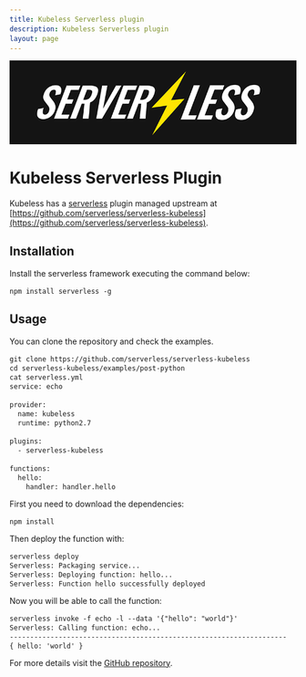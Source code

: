 ```yaml
---
title: Kubeless Serverless plugin
description: Kubeless Serverless plugin
layout: page
---
```


<img src="assets/images/serverless-logo.png">

# Kubeless Serverless Plugin

Kubeless has a [serverless](https://serverless.com/) plugin managed upstream at [https://github.com/serverless/serverless-kubeless](https://github.com/serverless/serverless-kubeless).

## Installation

Install the serverless framework executing the command below:

```
npm install serverless -g
```

## Usage

You can clone the repository and check the examples.

```
git clone https://github.com/serverless/serverless-kubeless
cd serverless-kubeless/examples/post-python
cat serverless.yml
service: echo

provider:
  name: kubeless
  runtime: python2.7

plugins:
  - serverless-kubeless

functions:
  hello:
    handler: handler.hello
```

First you need to download the dependencies:
```
npm install
```

Then deploy the function with:

```
serverless deploy
Serverless: Packaging service...
Serverless: Deploying function: hello...
Serverless: Function hello successfully deployed
```

Now you will be able to call the function:

```
serverless invoke -f echo -l --data '{"hello": "world"}'
Serverless: Calling function: echo...
--------------------------------------------------------------------
{ hello: 'world' }
```

For more details visit the [GitHub repository](https://github.com/serverless/serverless-kubeless).
